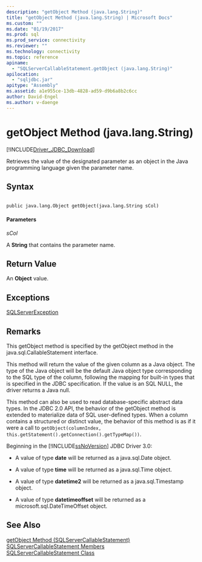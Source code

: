 ```yaml
---
description: "getObject Method (java.lang.String)"
title: "getObject Method (java.lang.String) | Microsoft Docs"
ms.custom: ""
ms.date: "01/19/2017"
ms.prod: sql
ms.prod_service: connectivity
ms.reviewer: ""
ms.technology: connectivity
ms.topic: reference
apiname: 
  - "SQLServerCallableStatement.getObject (java.lang.String)"
apilocation: 
  - "sqljdbc.jar"
apitype: "Assembly"
ms.assetid: a1e955ce-13db-4828-ad59-d9b6a8b2c6cc
author: David-Engel
ms.author: v-daenge
---
```

# getObject Method (java.lang.String)
[!INCLUDE[Driver_JDBC_Download](../../../includes/driver_jdbc_download.md)]

  Retrieves the value of the designated parameter as an object in the Java programming language given the parameter name.  
  
## Syntax  
  
```  
  
public java.lang.Object getObject(java.lang.String sCol)  
```  
  
#### Parameters  
 *sCol*  
  
 A **String** that contains the parameter name.  
  
## Return Value  
 An **Object** value.  
  
## Exceptions  
 [SQLServerException](../../../connect/jdbc/reference/sqlserverexception-class.md)  
  
## Remarks  
 This getObject method is specified by the getObject method in the java.sql.CallableStatement interface.  
  
 This method will return the value of the given column as a Java object. The type of the Java object will be the default Java object type corresponding to the SQL type of the column, following the mapping for built-in types that is specified in the JDBC specification. If the value is an SQL NULL, the driver returns a Java null.  
  
 This method can also be used to read database-specific abstract data types. In the JDBC 2.0 API, the behavior of the getObject method is extended to materialize data of SQL user-defined types. When a column contains a structured or distinct value, the behavior of this method is as if it were a call to `getObject(columnIndex, this.getStatement().getConnection().getTypeMap())`.  
  
 Beginning in the [!INCLUDE[ssNoVersion](../../../includes/ssnoversion-md.md)] JDBC Driver 3.0:  
  
-   A value of type **date** will be returned as a java.sql.Date object.  
  
-   A value of type **time** will be returned as a java.sql.Time object.  
  
-   A value of type **datetime2** will be returned as a java.sql.Timestamp object.  
  
-   A value of type **datetimeoffset** will be returned as a microsoft.sql.DateTimeOffset object.  
  
## See Also  
 [getObject Method &#40;SQLServerCallableStatement&#41;](../../../connect/jdbc/reference/getobject-method-sqlservercallablestatement.md)   
 [SQLServerCallableStatement Members](../../../connect/jdbc/reference/sqlservercallablestatement-members.md)   
 [SQLServerCallableStatement Class](../../../connect/jdbc/reference/sqlservercallablestatement-class.md)  
  
  
